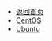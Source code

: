 <!-- docs/_sidebar.md -->

* [返回首页](/)
* [CentOS](/CentOS "CentOS相关")
* [Ubuntu](/Ubuntu "Ubuntu相关")